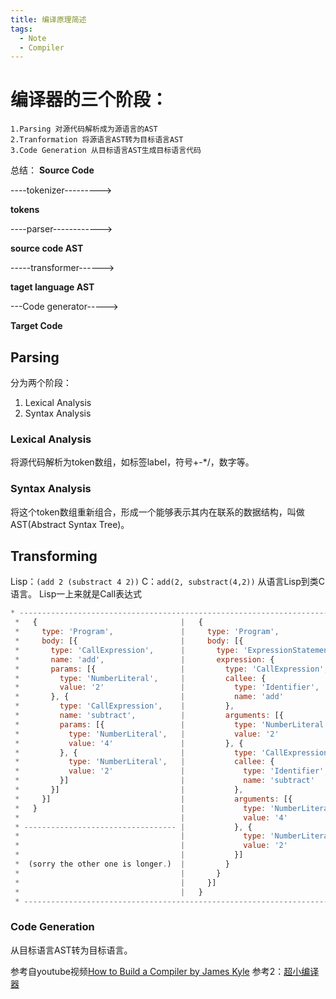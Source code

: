 ```yaml
---
title: 编译原理简述
tags:
  - Note
  - Compiler
---
```


# 编译器的三个阶段：
    1.Parsing 对源代码解析成为源语言的AST
    2.Tranformation 将源语言AST转为目标语言AST
    3.Code Generation 从目标语言AST生成目标语言代码
    

总结：
**Source Code** 

----tokenizer---------> 

**tokens**

----parser------------>  

**source code AST**

-----transformer------> 

**taget language AST** 

---Code generator----->  

**Target Code**

## Parsing

分为两个阶段：

1.  Lexical Analysis
2.  Syntax Analysis

### Lexical Analysis

将源代码解析为token数组，如标签label，符号+-*/，数字等。

### Syntax Analysis

将这个token数组重新组合，形成一个能够表示其内在联系的数据结构，叫做AST(Abstract Syntax Tree)。


## Transforming

Lisp：`(add 2 (substract 4 2))`
C：`add(2, substract(4,2))`
从语言Lisp到类C语言。
Lisp一上来就是Call表达式

``` javascript
* ----------------------------------------------------------------------------
 *   {                                |   {
 *     type: 'Program',               |     type: 'Program',
 *     body: [{                       |     body: [{
 *       type: 'CallExpression',      |       type: 'ExpressionStatement',
 *       name: 'add',                 |       expression: {
 *       params: [{                   |         type: 'CallExpression',
 *         type: 'NumberLiteral',     |         callee: {
 *         value: '2'                 |           type: 'Identifier',
 *       }, {                         |           name: 'add'
 *         type: 'CallExpression',    |         },
 *         name: 'subtract',          |         arguments: [{
 *         params: [{                 |           type: 'NumberLiteral',
 *           type: 'NumberLiteral',   |           value: '2'
 *           value: '4'               |         }, {
 *         }, {                       |           type: 'CallExpression',
 *           type: 'NumberLiteral',   |           callee: {
 *           value: '2'               |             type: 'Identifier',
 *         }]                         |             name: 'subtract'
 *       }]                           |           },
 *     }]                             |           arguments: [{
 *   }                                |             type: 'NumberLiteral',
 *                                    |             value: '4'
 * ---------------------------------- |           }, {
 *                                    |             type: 'NumberLiteral',
 *                                    |             value: '2'
 *                                    |           }]
 *  (sorry the other one is longer.)  |         }
 *                                    |       }
 *                                    |     }]
 *                                    |   }
 * ----------------------------------------------------------------------------
```
### Code Generation

从目标语言AST转为目标语言。


参考自youtube视频[How to Build a Compiler by James Kyle][1]
参考2：[超小编译器][2]


  [1]: https://www.youtube.com/watch?v=Tar4WgAfMr4
  [2]: https://github.com/jamiebuilds/the-super-tiny-compiler/blob/master/the-super-tiny-compiler.js#L161